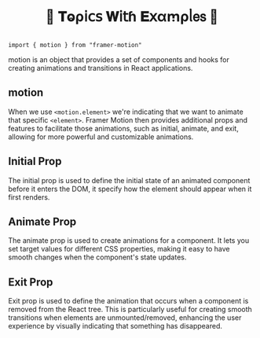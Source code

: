 
<h1  align="center" > 🍄 𝐓ⱺρ𝗂𝖼𝗌 𝐖𝗂𝗍ɦ 𝐄𝗑αꭑρᥣ𝖾𝗌 🥠</h1>

``` TSX

import { motion } from "framer-motion"

```

motion is an object that provides a set of components and hooks for creating animations and transitions in React applications.

## motion

When we use `<motion.element>` we're indicating that we want to animate that specific `<element>`. Framer Motion then provides additional props and features to facilitate those animations, such as initial, animate, and exit, allowing for more powerful and customizable animations.

## Initial Prop

The initial prop is used to define the initial state of an animated component before it enters the DOM, it specify how the element should appear when it first renders.

## Animate Prop

The animate prop is used to create animations for a component. It lets you set target values for different CSS properties, making it easy to have smooth changes when the component's state updates.

## Exit Prop

Exit prop is used to define the animation that occurs when a component is removed from the React tree. This is particularly useful for creating smooth transitions when elements are unmounted/removed, enhancing the user experience by visually indicating that something has disappeared.